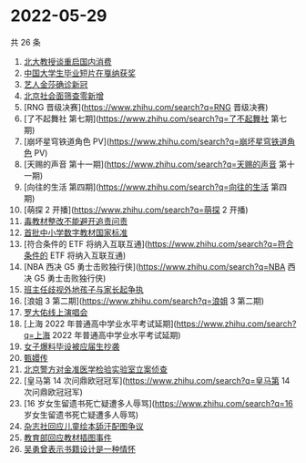 # 2022-05-29

共 26 条

<!-- BEGIN ZHIHUSEARCH -->
<!-- 最后更新时间 Sun May 29 2022 13:12:34 GMT+0800 (China Standard Time) -->
1. [北大教授谈重启国内消费](https://www.zhihu.com/search?q=北大教授谈重启国内消费)
1. [中国大学生毕业短片在戛纳获奖](https://www.zhihu.com/search?q=中国大学生毕业短片在戛纳获奖)
1. [艺人金莎确诊新冠](https://www.zhihu.com/search?q=艺人金莎确诊新冠)
1. [北京社会面筛查零新增](https://www.zhihu.com/search?q=北京社会面筛查零新增)
1. [RNG 晋级决赛](https://www.zhihu.com/search?q=RNG 晋级决赛)
1. [了不起舞社 第七期](https://www.zhihu.com/search?q=了不起舞社 第七期)
1. [崩坏星穹铁道角色 PV](https://www.zhihu.com/search?q=崩坏星穹铁道角色 PV)
1. [天赐的声音 第十一期](https://www.zhihu.com/search?q=天赐的声音 第十一期)
1. [向往的生活 第四期](https://www.zhihu.com/search?q=向往的生活 第四期)
1. [萌探 2 开播](https://www.zhihu.com/search?q=萌探 2 开播)
1. [毒教材整改不能避开追责问责](https://www.zhihu.com/search?q=毒教材整改不能避开追责问责)
1. [首批中小学数字教材国家标准](https://www.zhihu.com/search?q=首批中小学数字教材国家标准)
1. [符合条件的 ETF 将纳入互联互通](https://www.zhihu.com/search?q=符合条件的 ETF 将纳入互联互通)
1. [NBA 西决 G5 勇士击败独行侠](https://www.zhihu.com/search?q=NBA 西决 G5 勇士击败独行侠)
1. [班主任歧视外地孩子与家长起争执](https://www.zhihu.com/search?q=班主任歧视外地孩子与家长起争执)
1. [浪姐 3 第二期](https://www.zhihu.com/search?q=浪姐 3 第二期)
1. [罗大佑线上演唱会](https://www.zhihu.com/search?q=罗大佑线上演唱会)
1. [上海 2022 年普通高中学业水平考试延期](https://www.zhihu.com/search?q=上海 2022 年普通高中学业水平考试延期)
1. [女子爆料毕设被应届生抄袭](https://www.zhihu.com/search?q=女子爆料毕设被应届生抄袭)
1. [甄嬛传](https://www.zhihu.com/search?q=甄嬛传)
1. [北京警方对金准医学检验实验室立案侦查](https://www.zhihu.com/search?q=北京警方对金准医学检验实验室立案侦查)
1. [皇马第 14 次问鼎欧冠冠军](https://www.zhihu.com/search?q=皇马第 14 次问鼎欧冠冠军)
1. [16 岁女生留遗书死亡疑遭多人辱骂](https://www.zhihu.com/search?q=16 岁女生留遗书死亡疑遭多人辱骂)
1. [杂志社回应儿童绘本舔汗配图争议](https://www.zhihu.com/search?q=杂志社回应儿童绘本舔汗配图争议)
1. [教育部回应教材插图事件](https://www.zhihu.com/search?q=教育部回应教材插图事件)
1. [吴勇曾表示书籍设计是一种情怀](https://www.zhihu.com/search?q=吴勇曾表示书籍设计是一种情怀)
<!-- END ZHIHUSEARCH -->
